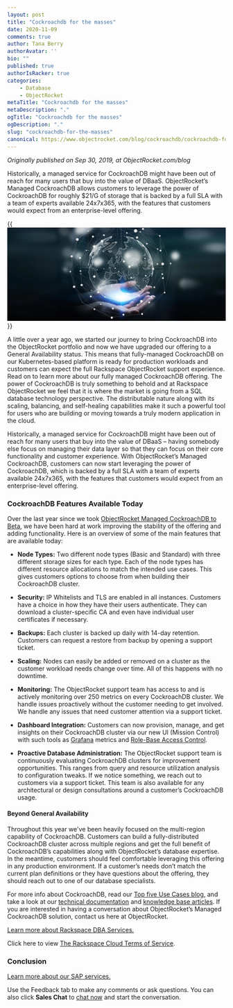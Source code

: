 ```yaml
---
layout: post
title: "Cockroachdb for the masses"
date: 2020-11-09
comments: true
author: Tana Berry
authorAvatar: ''
bio: ""
published: true
authorIsRacker: true
categories:
    - Database
    - ObjectRocket
metaTitle: "Cockroachdb for the masses"
metaDescription: "."
ogTitle: "Cockroachdb for the masses"
ogDescription: "."
slug: "cockroachdb-for-the-masses"
canonical: https://www.objectrocket.com/blog/cockroachdb/cockroachdb-for-the-masses/
---
```


*Originally published on Sep 30, 2019, at ObjectRocket.com/blog*

Historically, a managed service for CockroachDB might have been out of reach for many users that buy into the value of DBaaS. ObjectRocket’s Managed CockroachDB allows customers to leverage the power of CockroachDB for roughly $21/G of storage that is backed by a full SLA with a team of experts available 24x7x365, with the features that customers would expect from an enterprise-level offering.

<!--more-->

{{<img src="picture1.jpg" title="" alt="">}}

A little over a year ago, we started our journey to bring CockroachDB into the ObjectRocket portfolio and now we have upgraded our offering to a General Availability status. This means that fully-managed CockroachDB on our Kubernetes-based platform is ready for production workloads and customers can expect the full Rackspace ObjectRocket support experience. Read on to learn more about our fully managed CockroachDB offering. The power of CockroachDB is truly something to behold and at Rackspace ObjectRocket we feel that it is where the market is going from a SQL database technology perspective. The distributable nature along with its scaling, balancing, and self-healing capabilities make it such a powerful tool for users who are building or moving towards a truly modern application in the cloud.

Historically, a managed service for CockroachDB might have been out of reach for many users that buy into the value of DBaaS – having somebody else focus on managing their data layer so that they can focus on their core functionality and customer experience. With ObjectRocket’s Managed CockroachDB, customers can now start leveraging the power of CockroachDB, which is backed by a full SLA with a team of experts available 24x7x365, with the features that customers would expect from an enterprise-level offering.

### CockroachDB Features Available Today

Over the last year since we took [ObjectRocket Managed CockroachDB to Beta](https://www.objectrocket.com/blog/cockroachdb/the-cockroach-we-love-grows-beta-announcement/), we have been hard at work improving the stability of the offering and adding functionality. Here is an overview of some of the main features that are available today:

+ **Node Types:** Two different node types (Basic and Standard) with three different storage sizes for each type. Each of the node types has different resource allocations to match the intended use cases. This gives customers options to choose from when building their CockroachDB cluster.

+ **Security:** IP Whitelists and TLS are enabled in all instances. Customers have a choice in how they have their users authenticate. They can download a cluster-specific CA and even have individual user certificates if necessary.

+ **Backups:** Each cluster is backed up daily with 14-day retention. Customers can request a restore from backup by opening a support ticket.

+ **Scaling:** Nodes can easily be added or removed on a cluster as the customer workload needs change over time. All of this happens with no downtime.

+ **Monitoring:** The ObjectRocket support team has access to and is actively monitoring over 250 metrics on every CockroachDB cluster. We handle issues proactively without the customer needing to get involved. We handle any issues that need customer attention via a support ticket.

+ **Dashboard Integration:** Customers can now provision, manage, and get insights on their CockroachDB cluster via our new UI (Mission Control) with such tools as [Grafana](https://www.objectrocket.com/blog/features/introducing-metrics-dashboards-on-objectrocket/) metrics and [Role-Base Access Control](https://www.objectrocket.com/blog/features/single-sign-on-and-role-based-access-control-are-coming-to-objectrocket/).

+ **Proactive Database Administration:** The ObjectRocket support team is continuously evaluating CockroachDB clusters for improvement opportunities. This ranges from query and resource utilization analysis to configuration tweaks. If we notice something, we reach out to customers via a support ticket. This team is also available for any architectural or design consultations around a customer’s CockroachDB usage.

#### Beyond General Availability

Throughout this year we've been heavily focused on the multi-region capability of CockroachDB. Customers can build a fully-distributed CockroachDB cluster across multiple regions and get the full benefit of CockroachDB’s capabilities along with ObjectRocket’s database expertise. In the meantime, customers should feel comfortable leveraging this offering in any production environment. If a customer’s needs don’t match the current plan definitions or they have questions about the offering, they should reach out to one of our database specialists. 

For more info about CockroachDB, read our [Top five Use Cases blog](https://www.objectrocket.com/blog/cockroachdb/top-5-cockroachdb-use-cases/), and take a look at our [technical documentation](https://docs.objectrocket.com/?_ga=2.227127710.223325436.1604418088-1358969005.1602515327) and [knowledge base articles](https://kb.objectrocket.com/?_ga=2.190601896.223325436.1604418088-1358969005.1602515327). If you are interested in having a conversation about ObjectRocket’s Managed CockroachDB solution, contact us here at ObjectRocket.

<a class="cta purple" id="cta" href="https://www.rackspace.com/data/dba-services">Learn more about Rackspace DBA Services.</a>

Click here to view [The Rackspace Cloud Terms of Service](https://www.rackspace.com/cloud/legal/).
















### Conclusion

<a class="cta purple" id="cta" href="https://www.rackspace.com/sap">Learn more about our SAP services.</a>

Use the Feedback tab to make any comments or ask questions. You can also click
**Sales Chat** to [chat now](https://www.rackspace.com/) and start the conversation.
